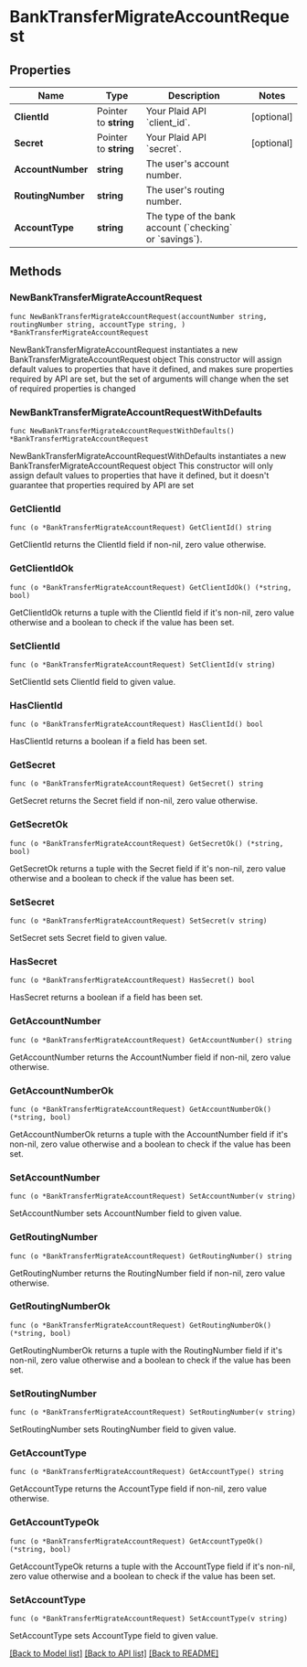 # BankTransferMigrateAccountRequest

## Properties

Name | Type | Description | Notes
------------ | ------------- | ------------- | -------------
**ClientId** | Pointer to **string** | Your Plaid API &#x60;client_id&#x60;. | [optional] 
**Secret** | Pointer to **string** | Your Plaid API &#x60;secret&#x60;. | [optional] 
**AccountNumber** | **string** | The user&#39;s account number. | 
**RoutingNumber** | **string** | The user&#39;s routing number. | 
**AccountType** | **string** | The type of the bank account (&#x60;checking&#x60; or &#x60;savings&#x60;). | 

## Methods

### NewBankTransferMigrateAccountRequest

`func NewBankTransferMigrateAccountRequest(accountNumber string, routingNumber string, accountType string, ) *BankTransferMigrateAccountRequest`

NewBankTransferMigrateAccountRequest instantiates a new BankTransferMigrateAccountRequest object
This constructor will assign default values to properties that have it defined,
and makes sure properties required by API are set, but the set of arguments
will change when the set of required properties is changed

### NewBankTransferMigrateAccountRequestWithDefaults

`func NewBankTransferMigrateAccountRequestWithDefaults() *BankTransferMigrateAccountRequest`

NewBankTransferMigrateAccountRequestWithDefaults instantiates a new BankTransferMigrateAccountRequest object
This constructor will only assign default values to properties that have it defined,
but it doesn't guarantee that properties required by API are set

### GetClientId

`func (o *BankTransferMigrateAccountRequest) GetClientId() string`

GetClientId returns the ClientId field if non-nil, zero value otherwise.

### GetClientIdOk

`func (o *BankTransferMigrateAccountRequest) GetClientIdOk() (*string, bool)`

GetClientIdOk returns a tuple with the ClientId field if it's non-nil, zero value otherwise
and a boolean to check if the value has been set.

### SetClientId

`func (o *BankTransferMigrateAccountRequest) SetClientId(v string)`

SetClientId sets ClientId field to given value.

### HasClientId

`func (o *BankTransferMigrateAccountRequest) HasClientId() bool`

HasClientId returns a boolean if a field has been set.

### GetSecret

`func (o *BankTransferMigrateAccountRequest) GetSecret() string`

GetSecret returns the Secret field if non-nil, zero value otherwise.

### GetSecretOk

`func (o *BankTransferMigrateAccountRequest) GetSecretOk() (*string, bool)`

GetSecretOk returns a tuple with the Secret field if it's non-nil, zero value otherwise
and a boolean to check if the value has been set.

### SetSecret

`func (o *BankTransferMigrateAccountRequest) SetSecret(v string)`

SetSecret sets Secret field to given value.

### HasSecret

`func (o *BankTransferMigrateAccountRequest) HasSecret() bool`

HasSecret returns a boolean if a field has been set.

### GetAccountNumber

`func (o *BankTransferMigrateAccountRequest) GetAccountNumber() string`

GetAccountNumber returns the AccountNumber field if non-nil, zero value otherwise.

### GetAccountNumberOk

`func (o *BankTransferMigrateAccountRequest) GetAccountNumberOk() (*string, bool)`

GetAccountNumberOk returns a tuple with the AccountNumber field if it's non-nil, zero value otherwise
and a boolean to check if the value has been set.

### SetAccountNumber

`func (o *BankTransferMigrateAccountRequest) SetAccountNumber(v string)`

SetAccountNumber sets AccountNumber field to given value.


### GetRoutingNumber

`func (o *BankTransferMigrateAccountRequest) GetRoutingNumber() string`

GetRoutingNumber returns the RoutingNumber field if non-nil, zero value otherwise.

### GetRoutingNumberOk

`func (o *BankTransferMigrateAccountRequest) GetRoutingNumberOk() (*string, bool)`

GetRoutingNumberOk returns a tuple with the RoutingNumber field if it's non-nil, zero value otherwise
and a boolean to check if the value has been set.

### SetRoutingNumber

`func (o *BankTransferMigrateAccountRequest) SetRoutingNumber(v string)`

SetRoutingNumber sets RoutingNumber field to given value.


### GetAccountType

`func (o *BankTransferMigrateAccountRequest) GetAccountType() string`

GetAccountType returns the AccountType field if non-nil, zero value otherwise.

### GetAccountTypeOk

`func (o *BankTransferMigrateAccountRequest) GetAccountTypeOk() (*string, bool)`

GetAccountTypeOk returns a tuple with the AccountType field if it's non-nil, zero value otherwise
and a boolean to check if the value has been set.

### SetAccountType

`func (o *BankTransferMigrateAccountRequest) SetAccountType(v string)`

SetAccountType sets AccountType field to given value.



[[Back to Model list]](../README.md#documentation-for-models) [[Back to API list]](../README.md#documentation-for-api-endpoints) [[Back to README]](../README.md)


